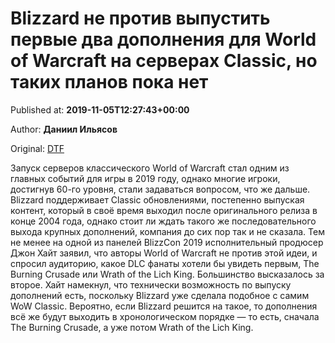 
# Blizzard не против выпустить первые два дополнения для World of Warcraft на серверах Classic, но таких планов пока нет

Published at: **2019-11-05T12:27:43+00:00**

Author: **Даниил Ильясов**

Original: [DTF](https://dtf.ru/games/79654-blizzard-ne-protiv-vypustit-pervye-dva-dopolneniya-dlya-world-of-warcraft-na-serverah-classic-no-takih-planov-poka-net)

Запуск серверов классического World of Warcraft стал одним из главных событий для игры в 2019 году, однако многие игроки, достигнув 60-го уровня, стали задаваться вопросом, что же дальше.
Blizzard поддерживает Classic обновлениями, постепенно выпуская контент, который в своё время выходил после оригинального релиза в конце 2004 года, однако стоит ли ждать такого же последовательного выхода крупных дополнений, компания до сих пор так и не сказала.
Тем не менее на одной из панелей BlizzCon 2019 исполнительный продюсер Джон Хайт заявил, что авторы World of Warcraft не против этой идеи, и спросил аудиторию, какое DLC фанаты хотели бы увидеть первым, The Burning Crusade или Wrath of the Lich King. Большинство высказалось за второе.
Хайт намекнул, что технически возможность по выпуску дополнений есть, поскольку Blizzard уже сделала подобное с самим WoW Classic.
Вероятно, если Blizzard решится на такое, то дополнения всё же будут выходить в хронологическом порядке — то есть, сначала The Burning Crusade, а уже потом Wrath of the Lich King.
